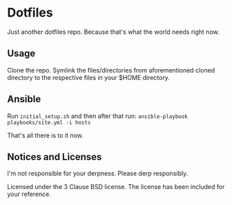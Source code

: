 # Dotfiles
Just another dotfiles repo. Because that's what the world needs right now.

## Usage
Clone the repo. Symlink the files/directories from aforementioned
cloned directory to the respective files in your $HOME directory.

## Ansible
Run `initial_setup.sh` and then after that run:
`ansible-playbook playbooks/site.yml -i hosts`

That's all there is to it now.

## Notices and Licenses
I'm not responsible for your derpness. Please derp responsibly.

Licensed under the 3 Clause BSD license. The license has been
included for your reference.
